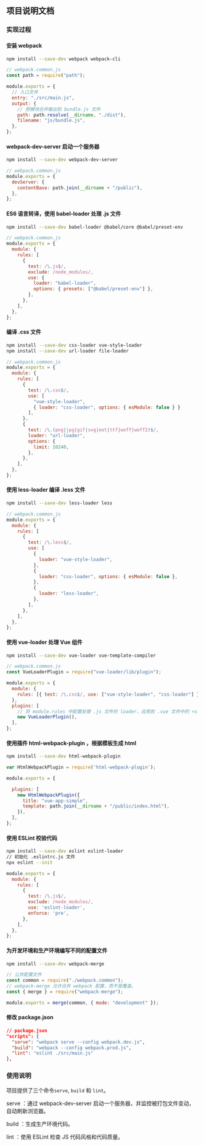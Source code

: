 ## 项目说明文档

### 实现过程

#### 安装 webpack 

``` bash
npm install --save-dev webpack webpack-cli
```

``` javascript
// webpack.common.js
const path = require("path");

module.exports = {
  // 入口文件
  entry: "./src/main.js",
  output: {
    // 把模块合并输出到 bundle.js 文件
    path: path.resolve(__dirname, "./dist"),
    filename: "js/bundle.js",
  },
};
```

#### webpack-dev-server 启动一个服务器

``` bash
npm install --save-dev webpack-dev-server
```
``` javascript
// webpack.common.js
module.exports = {
  devServer: {
    contentBase: path.join(__dirname + "/public"),
  },
};
```

#### ES6 语言转译，使用 babel-loader 处理 .js 文件

``` bash
npm install --save-dev babel-loader @babel/core @babel/preset-env
```

``` javascript
// webpack.common.js
module.exports = {
  module: {
    rules: [
      {
        test: /\.js$/,
        exclude: /node_modules/,
        use: {
          loader: "babel-loader",
          options: { presets: ["@babel/preset-env"] },
        },
      },
    ],
  },
};
```

#### 编译 .css 文件

``` bash
npm install --save-dev css-loader vue-style-loader
npm install --save-dev url-loader file-loader
```

``` javascript
// webpack.common.js
module.exports = {
  module: {
    rules: [
      {
        test: /\.css$/,
        use: [
          "vue-style-loader",
          { loader: "css-loader", options: { esModule: false } } 
        ],
      },
      {
        test: /\.(png|jpg|gif|svg|eot|ttf|woff|woff2)$/,
        loader: "url-loader",
        options: {
          limit: 10240,
        },
      },
    ],
  },
};
```

#### 使用 less-loader 编译 .less 文件

``` bash
npm install --save-dev less-loader less
```

``` javascript
// webpack.common.js
module.exports = {
  module: {
    rules: [
      {
        test: /\.less$/,
        use: [
          {
            loader: "vue-style-loader", 
          },
          { 
            loader: "css-loader", options: { esModule: false },
          },
          {
            loader: "less-loader", 
          },
        ],
      },
    ],
  },
};
```

#### 使用 vue-loader 处理 Vue 组件

``` bash
npm install --save-dev vue-loader vue-template-compiler 
```

``` javascript
// webpack.common.js
const VueLoaderPlugin = require("vue-loader/lib/plugin");

module.exports = {
  module: {
    rules: [{ test: /\.css$/, use: ["vue-style-loader", "css-loader"] }],
  },
  plugins: [
    // 将 module.rules 中配置处理 .js 文件的 loader，应用到 .vue 文件中的 <script> 块。
    new VueLoaderPlugin(),
  ],
};
```

#### 使用插件 html-webpack-plugin ，根据模板生成 html

``` bash
npm install --save-dev html-webpack-plugin
```

``` javascript 
var HtmlWebpackPlugin = require('html-webpack-plugin');

module.exports = {

  plugins: [
    new HtmlWebpackPlugin({
      title: "vue-app-simple",
      template: path.join(__dirname + "/public/index.html"),
    }),
  ],
};
```

#### 使用 ESLint 校验代码

``` bash
npm install --save-dev eslint eslint-loader
// 初始化 .eslintrc.js 文件
npx eslint --init
```

``` javascript
module.exports = {
  module: {
    rules: [
      {
        test: /\.js$/,
        exclude: /node_modules/,
        use: 'eslint-loader',
        enforce: 'pre',
      },
    ],
  },
};
``` 

#### 为开发环境和生产环境编写不同的配置文件

``` bash
npm install --save-dev webpack-merge
```

``` javascript 
// 公共配置文件
const common = require("./webpack.common");
// webpack-merge 允许合并 webpack 配置，而不是覆盖。
const { merge } = require("webpack-merge");

module.exports = merge(common, { mode: "development" });
```

#### 修改 package.json

``` json
// package.json
"scripts": {
  "serve": "webpack serve --config webpack.dev.js",
  "build": "webpack --config webpack.prod.js",
  "lint": "eslint ./src/main.js"
},
```

### 使用说明

项目提供了三个命令`serve`, `build` 和 `lint`。

serve ：通过 webpack-dev-server 启动一个服务器，并监控被打包文件变动，自动刷新浏览器。

build ：生成生产环境代码。

lint ：使用 ESLint 检查 JS 代码风格和代码质量。